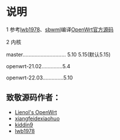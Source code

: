 # 说明
1 参考[lwb1978](https://github.com/lwb1978/OpenWrt-Actions)、[sbwml](https://github.com/sbwml/r4s_build_script)编译[OpenWrt官方源码](https://github.com/openwrt/openwrt)

2 内核

master............................. 5.10  5.15(默认5.15)

openwrt-21.02..............5.4

openwrt-22.03..............5.10

## 致敬源码作者：
- [Lienol's OpenWrt](https://github.com/Lienol/openwrt)
- [xiangfeidexiaohuo](https://github.com/xiangfeidexiaohuo/OpenWrt_Build)
- [kiddin9](https://github.com/kiddin9/OpenWrt_x86-r2s-r4s-r5s-N1)
- [lwb1978](https://github.com/lwb1978/OpenWrt-Actions)
